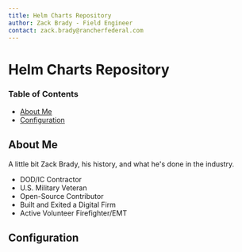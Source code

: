 ```yaml
---
title: Helm Charts Repository
author: Zack Brady - Field Engineer
contact: zack.brady@rancherfederal.com
---
```


# Helm Charts Repository

### Table of Contents
* [About Me](#about-me)
* [Configuration](#configuration)

## About Me

A little bit Zack Brady, his history, and what he's done in the industry. 
- DOD/IC Contractor
- U.S. Military Veteran
- Open-Source Contributor
- Built and Exited a Digital Firm
- Active Volunteer Firefighter/EMT

## Configuration
